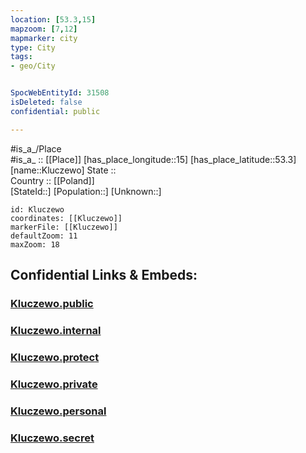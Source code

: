 ```yaml
---
location: [53.3,15] 
mapzoom: [7,12] 
mapmarker: city 
type: City
tags:
- geo/City


SpocWebEntityId: 31508
isDeleted: false
confidential: public

---
```

#is_a_/Place  
#is_a_ :: [[Place]] 
[has_place_longitude::15] 
[has_place_latitude::53.3] 
[name::Kluczewo] 
State ::  
Country :: [[Poland]]  
[StateId::] 
[Population::] 
[Unknown::] 


```leaflet
id: Kluczewo
coordinates: [[Kluczewo]] 
markerFile: [[Kluczewo]] 
defaultZoom: 11 
maxZoom: 18
```


## Confidential Links & Embeds: 

### [Kluczewo.public](/_public/\Earth\Continent\Europe\Europe~East\Poland\Provinces~Poland\West_Pomeranian\CityKluczewo.public.md) 

### [Kluczewo.internal](/_internal/\Earth\Continent\Europe\Europe~East\Poland\Provinces~Poland\West_Pomeranian\CityKluczewo.internal.md) 

### [Kluczewo.protect](/_protect/\Earth\Continent\Europe\Europe~East\Poland\Provinces~Poland\West_Pomeranian\CityKluczewo.protect.md) 

### [Kluczewo.private](/_private/\Earth\Continent\Europe\Europe~East\Poland\Provinces~Poland\West_Pomeranian\CityKluczewo.private.md) 

### [Kluczewo.personal](/_personal/\Earth\Continent\Europe\Europe~East\Poland\Provinces~Poland\West_Pomeranian\CityKluczewo.personal.md) 

### [Kluczewo.secret](/_secret/\Earth\Continent\Europe\Europe~East\Poland\Provinces~Poland\West_Pomeranian\CityKluczewo.secret.md)

